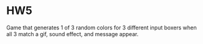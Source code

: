 # HW5
Game that generates 1 of 3 random colors for 3 different input boxers when all 3 match a gif, sound effect, and message appear. 

